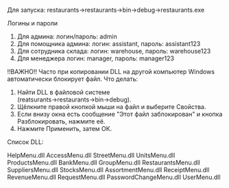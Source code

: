 Для запуска: restaurants->restaurants->bin->debug->restaurants.exe

Логины и пароли
1. Для админа: логин/пароль: admin
2. Для помощника админа: логин: assistant, пароль: assistant123
3. Для сотрудника склада: логин: warehouse, пароль: warehouse123
4. Для менеджера логин: manager, пароль: manager123

!!ВАЖНО!!
Часто при копировании DLL на другой компьютер Windows автоматически блокирует файл.
Что делать:

1. Найти DLL в файловой системе (reatsurants→restaurants→bin→debug).
2. Щёлкните правой кнопкой мыши на файл и выберите Свойства.
3. Если внизу окна есть сообщение "Этот файл заблокирован" и кнопка Разблокировать, нажмите её.
4. Нажмите Применить, затем ОК.

Список DLL:

HelpMenu.dll
AccessMenu.dll
StreetMenu.dll
UnitsMenu.dll
ProductsMenu.dll
BankMenu.dll
GroupMenu.dll
RestaurantsMenu.dll
SuppliersMenu.dll
StocksMenu.dll
AssortmentMenu.dll
ReceiptMenu.dll
RevenueMenu.dll
RequestMenu.dll
PasswordChangeMenu.dll
UserMenu.dll
